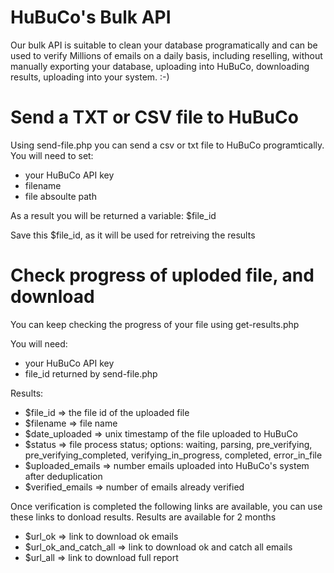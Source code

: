 # HuBuCo's Bulk API
Our bulk API is suitable to clean your database programatically and can be used to verify Millions of emails on a daily basis, including reselling, without manually exporting your database, uploading into HuBuCo, downloading results, uploading into your system. :-)

# Send a TXT or CSV file to HuBuCo
Using send-file.php you can send a csv or txt file to HuBuCo programtically. 
You will need to set:
- your HuBuCo API key
- filename
- file absoulte path

As a result you will be returned a variable: $file_id

Save this $file_id, as it will be used for retreiving the results

# Check progress of uploded file, and download
You can keep checking the progress of your file using get-results.php

You will need: 
- your HuBuCo API key
- file_id returned by send-file.php

Results:
- $file_id => the file id of the uploaded file
- $filename => file name
- $date_uploaded => unix timestamp of the file uploaded to HuBuCo
- $status => file process status; options: waiting, parsing, pre_verifying, pre_verifying_completed, verifying_in_progress, completed, error_in_file
- $uploaded_emails => number emails uploaded into HuBuCo's system after deduplication
- $verified_emails => number of emails already verified

Once verification is completed the following links are available, you can use these links to donload results. Results are available for 2 months
- $url_ok => link to download ok emails
- $url_ok_and_catch_all => link to download ok and catch all emails
- $url_all => link to download full report
